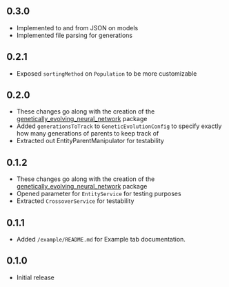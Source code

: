 ## 0.3.0

* Implemented to and from JSON on models
* Implemented file parsing for generations

## 0.2.1

* Exposed `sortingMethod` on `Population` to be more customizable

## 0.2.0

* These changes go along with the creation of the [genetically_evolving_neural_network](https://github.com/dancout/genetically_evolving_neural_network) package
* Added `generationsToTrack` to `GeneticEvolutionConfig` to specify exactly how many generations of parents to keep track of
* Extracted out EntityParentManipulator for testability

## 0.1.2

* These changes go along with the creation of the [genetically_evolving_neural_network](https://github.com/dancout/genetically_evolving_neural_network) package
* Opened parameter for `EntityService` for testing purposes
* Extracted `CrossoverService` for testability

## 0.1.1

* Added `/example/README.md` for Example tab documentation.

## 0.1.0

* Initial release